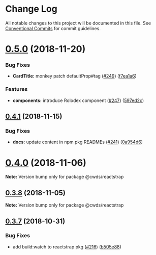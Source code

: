 # Change Log

All notable changes to this project will be documented in this file.
See [Conventional Commits](https://conventionalcommits.org) for commit guidelines.

# [0.5.0](https://github.com/ca-cwds/design-system/compare/v0.4.1...v0.5.0) (2018-11-20)


### Bug Fixes

* **CardTitle:** monkey patch defaultProp#tag ([#249](https://github.com/ca-cwds/design-system/issues/249)) ([f7ea1a6](https://github.com/ca-cwds/design-system/commit/f7ea1a6))


### Features

* **components:** introduce Rolodex component ([#247](https://github.com/ca-cwds/design-system/issues/247)) ([597ed2c](https://github.com/ca-cwds/design-system/commit/597ed2c))





## [0.4.1](https://github.com/ca-cwds/design-system/compare/v0.4.0...v0.4.1) (2018-11-15)


### Bug Fixes

* **docs:** update content in npm pkg READMEs ([#241](https://github.com/ca-cwds/design-system/issues/241)) ([0a954d6](https://github.com/ca-cwds/design-system/commit/0a954d6))





# [0.4.0](https://github.com/ca-cwds/design-system/compare/v0.3.8...v0.4.0) (2018-11-06)

**Note:** Version bump only for package @cwds/reactstrap





## [0.3.8](https://github.com/ca-cwds/design-system/compare/v0.3.7...v0.3.8) (2018-11-05)

**Note:** Version bump only for package @cwds/reactstrap





## [0.3.7](https://github.com/ca-cwds/design-system/compare/v0.3.6...v0.3.7) (2018-10-31)


### Bug Fixes

* add build:watch to reactstrap pkg ([#216](https://github.com/ca-cwds/design-system/issues/216)) ([b505e88](https://github.com/ca-cwds/design-system/commit/b505e88))
